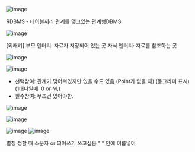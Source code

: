 
![image](https://github.com/tnduf6864/TIL/assets/66365553/8aaec866-38e7-4fbd-af9f-72edfe73ebc9)

RDBMS - 테이블끼리 관계를 맺고있는 관계형DBMS

![image](https://github.com/tnduf6864/TIL/assets/66365553/600191a7-d5c0-4ce9-abcc-9b2b6885154d)

[외래키]
부모 엔터티: 자료가 저장되어 있는 곳
자식 엔터티: 자료를 참조하는 곳

![image](https://github.com/tnduf6864/TIL/assets/66365553/c52be49d-0679-4aa9-9b48-e16b485c417b)

![image](https://github.com/tnduf6864/TIL/assets/66365553/3d5dd2bf-602f-4cf1-9006-92275e5da1a5)

- 선택참여: 관계가 맺어져있지만 없을 수도 있음 (Point가 없을 때) (동그라미 표시) (1대다일때: 0 or M,)
- 필수참여: 무조건 있어야함.


![image](https://github.com/tnduf6864/TIL/assets/66365553/9c0e419a-97f9-4e88-b256-d642241222e8)


![image](https://github.com/tnduf6864/TIL/assets/66365553/8617c729-f1fd-403d-bd84-98cfe6c2e210)


![image](https://github.com/tnduf6864/TIL/assets/66365553/7361b687-2c5c-4ab4-8d53-a50e8f7dcc86)
![image](https://github.com/tnduf6864/TIL/assets/66365553/5bf04c41-eed9-4809-a979-71e4d2fc62f0)


별칭 정할 때
소문자 or 띄어쓰기 쓰고싶음 " " 안에 이름넣어
